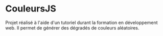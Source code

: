 # CouleursJS

Projet réalisé à l'aide d'un tutoriel durant la formation en développement web. Il permet de générer des dégradés de couleurs aléatoires.
